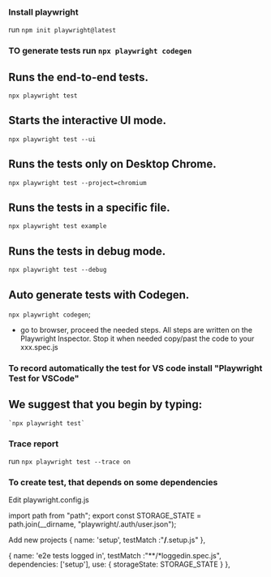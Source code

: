 ### Install playwright

 run `npm init playwright@latest`







### TO generate tests run `npx playwright codegen`



## Runs the end-to-end tests.

`npx playwright test`

## Starts the interactive UI mode.

  `npx playwright test --ui`

##  Runs the tests only on Desktop Chrome.
  `npx playwright test --project=chromium`

## Runs the tests in a specific file.
  `npx playwright test example`

## Runs the tests in debug mode.
  `npx playwright test --debug`

## Auto generate tests with Codegen.

  `npx playwright codegen`;

  - go to browser, proceed the needed steps. All steps are  written on the Playwright Inspector. Stop it when needed copy/past the code to your xxx.spec.js

### To record automatically the test for VS code install "Playwright Test for VSCode"

## We suggest that you begin by typing:

    `npx playwright test`

### Trace report

run `npx playwright test --trace on`

### To create test, that depends on some dependencies

Edit playwright.config.js

import path from "path";
export const STORAGE_STATE = path.join(__dirname, "playwright/.auth/user.json");

Add new projects
{
      name: 'setup',
      testMatch :"**/**.setup.js"
},

{
      name: 'e2e tests logged in',
      testMatch :"**/*loggedin.spec.js",
      dependencies: ['setup'],
      use: {
              storageState: STORAGE_STATE
            }
    },


